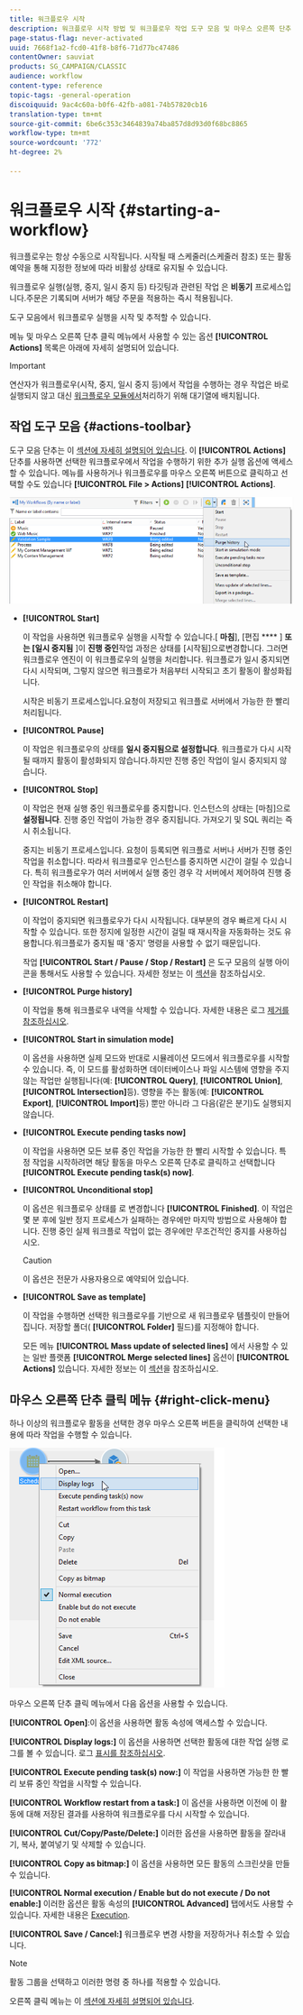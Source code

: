 ```yaml
---
title: 워크플로우 시작
description: 워크플로우 시작 방법 및 워크플로우 작업 도구 모음 및 마우스 오른쪽 단추 클릭 메뉴 검색
page-status-flag: never-activated
uuid: 7668f1a2-fcd0-41f8-b8f6-71d77bc47486
contentOwner: sauviat
products: SG_CAMPAIGN/CLASSIC
audience: workflow
content-type: reference
topic-tags: -general-operation
discoiquuid: 9ac4c60a-b0f6-42fb-a081-74b57820cb16
translation-type: tm+mt
source-git-commit: 6be6c353c3464839a74ba857d8d93d0f68bc8865
workflow-type: tm+mt
source-wordcount: '772'
ht-degree: 2%

---
```



# 워크플로우 시작 {#starting-a-workflow}

워크플로우는 항상 수동으로 시작됩니다. 시작될 때 스케줄러(스케줄러 참조) 또는 활동 예약을 통해 지정한 정보에 따라 비활성 상태로 유지될 수 [](../../workflow/using/scheduler.md)있습니다.

워크플로우 실행(실행, 중지, 일시 중지 등) 타깃팅과 관련된 작업 은 **비동기** 프로세스입니다.주문은 기록되며 서버가 해당 주문을 적용하는 즉시 적용됩니다.

도구 모음에서 워크플로우 실행을 시작 및 추적할 수 있습니다.

메뉴 및 마우스 오른쪽 단추 클릭 메뉴에서 사용할 수 있는 옵션 **[!UICONTROL Actions]** 목록은 아래에 자세히 설명되어 있습니다.

>[!IMPORTANT]
>
>연산자가 워크플로우(시작, 중지, 일시 중지 등)에서 작업을 수행하는 경우 작업은 바로 실행되지 않고 대신 [워크플로우 모듈에서](../../workflow/using/architecture.md)처리하기 위해 대기열에 배치됩니다.

## 작업 도구 모음 {#actions-toolbar}

도구 모음 단추는 이 [섹션에 자세히 설명되어 있습니다](../../campaign/using/marketing-campaign-deliveries.md#building-the-main-target-in-a-workflow). 이 **[!UICONTROL Actions]** 단추를 사용하면 선택한 워크플로우에서 작업을 수행하기 위한 추가 실행 옵션에 액세스할 수 있습니다. 메뉴를 사용하거나 워크플로우를 마우스 오른쪽 버튼으로 클릭하고 선택할 수도 있습니다 **[!UICONTROL File > Actions]** **[!UICONTROL Actions]**.

![](assets/purge_historique.png)

* **[!UICONTROL Start]**

   이 작업을 사용하면 워크플로우 실행을 시작할 수 있습니다.[ **마침**], [편집 **** ] **또는 [일시 중지됨** ]이 **진행 중인**&#x200B;작업 과정은 상태를 [시작됨]으로변경합니다. 그러면 워크플로우 엔진이 이 워크플로우의 실행을 처리합니다. 워크플로가 일시 중지되면 다시 시작되며, 그렇지 않으면 워크플로가 처음부터 시작되고 초기 활동이 활성화됩니다.

   시작은 비동기 프로세스입니다.요청이 저장되고 워크플로 서버에서 가능한 한 빨리 처리됩니다.

* **[!UICONTROL Pause]**

   이 작업은 워크플로우의 상태를 **일시 중지됨으로 설정합니다**. 워크플로가 다시 시작될 때까지 활동이 활성화되지 않습니다.하지만 진행 중인 작업이 일시 중지되지 않습니다.

* **[!UICONTROL Stop]**

   이 작업은 현재 실행 중인 워크플로우를 중지합니다. 인스턴스의 상태는 [마침]으로 **설정됩니다**. 진행 중인 작업이 가능한 경우 중지됩니다. 가져오기 및 SQL 쿼리는 즉시 취소됩니다.

   중지는 비동기 프로세스입니다. 요청이 등록되면 워크플로 서버나 서버가 진행 중인 작업을 취소합니다. 따라서 워크플로우 인스턴스를 중지하면 시간이 걸릴 수 있습니다. 특히 워크플로우가 여러 서버에서 실행 중인 경우 각 서버에서 제어하여 진행 중인 작업을 취소해야 합니다.

* **[!UICONTROL Restart]**

   이 작업이 중지되면 워크플로우가 다시 시작됩니다. 대부분의 경우 빠르게 다시 시작할 수 있습니다. 또한 정지에 일정한 시간이 걸릴 때 재시작을 자동화하는 것도 유용합니다.워크플로가 중지될 때 &#39;중지&#39; 명령을 사용할 수 없기 때문입니다.

   작업 **[!UICONTROL Start / Pause / Stop / Restart]** 은 도구 모음의 실행 아이콘을 통해서도 사용할 수 있습니다. 자세한 정보는 이 [섹션](../../campaign/using/marketing-campaign-deliveries.md#creating-a-targeting-workflow)을 참조하십시오.

* **[!UICONTROL Purge history]**

   이 작업을 통해 워크플로우 내역을 삭제할 수 있습니다. 자세한 내용은 로그 [제거를 참조하십시오](../../workflow/using/monitoring-workflow-execution.md#purging-the-logs).

* **[!UICONTROL Start in simulation mode]**

   이 옵션을 사용하면 실제 모드와 반대로 시뮬레이션 모드에서 워크플로우를 시작할 수 있습니다. 즉, 이 모드를 활성화하면 데이터베이스나 파일 시스템에 영향을 주지 않는 작업만 실행됩니다(예: **[!UICONTROL Query]**, **[!UICONTROL Union]**, **[!UICONTROL Intersection]**&#x200B;등). 영향을 주는 활동(예: **[!UICONTROL Export]**, **[!UICONTROL Import]**&#x200B;등) 뿐만 아니라 그 다음(같은 분기)도 실행되지 않습니다.

* **[!UICONTROL Execute pending tasks now]**

   이 작업을 사용하면 모든 보류 중인 작업을 가능한 한 빨리 시작할 수 있습니다. 특정 작업을 시작하려면 해당 활동을 마우스 오른쪽 단추로 클릭하고 선택합니다 **[!UICONTROL Execute pending task(s) now]**.

* **[!UICONTROL Unconditional stop]**

   이 옵션은 워크플로우 상태를 로 변경합니다 **[!UICONTROL Finished]**. 이 작업은 몇 분 후에 일반 정지 프로세스가 실패하는 경우에만 마지막 방법으로 사용해야 합니다. 진행 중인 실제 워크플로 작업이 없는 경우에만 무조건적인 중지를 사용하십시오.

   >[!CAUTION]
   >
   >이 옵션은 전문가 사용자용으로 예약되어 있습니다.

* **[!UICONTROL Save as template]**

   이 작업을 수행하면 선택한 워크플로우를 기반으로 새 워크플로우 템플릿이 만들어집니다. 저장할 폴더( **[!UICONTROL Folder]** 필드)를 지정해야 합니다.

   모든 메뉴 **[!UICONTROL Mass update of selected lines]** 에서 사용할 수 있는 일반 플랫폼 **[!UICONTROL Merge selected lines]** 옵션이 **[!UICONTROL Actions]** 있습니다. 자세한 정보는 이 [섹션](../../platform/using/updating-data.md)을 참조하십시오.

## 마우스 오른쪽 단추 클릭 메뉴 {#right-click-menu}

하나 이상의 워크플로우 활동을 선택한 경우 마우스 오른쪽 버튼을 클릭하여 선택한 내용에 따라 작업을 수행할 수 있습니다.

![](assets/contextual_menu.png)

마우스 오른쪽 단추 클릭 메뉴에서 다음 옵션을 사용할 수 있습니다.

**[!UICONTROL Open]**:이 옵션을 사용하면 활동 속성에 액세스할 수 있습니다.

**[!UICONTROL Display logs:]** 이 옵션을 사용하면 선택한 활동에 대한 작업 실행 로그를 볼 수 있습니다. 로그 [표시를 참조하십시오](../../workflow/using/monitoring-workflow-execution.md#displaying-logs).

**[!UICONTROL Execute pending task(s) now:]** 이 작업을 사용하면 가능한 한 빨리 보류 중인 작업을 시작할 수 있습니다.

**[!UICONTROL Workflow restart from a task:]** 이 옵션을 사용하면 이전에 이 활동에 대해 저장된 결과를 사용하여 워크플로우를 다시 시작할 수 있습니다.

**[!UICONTROL Cut/Copy/Paste/Delete:]** 이러한 옵션을 사용하면 활동을 잘라내기, 복사, 붙여넣기 및 삭제할 수 있습니다.

**[!UICONTROL Copy as bitmap:]** 이 옵션을 사용하면 모든 활동의 스크린샷을 만들 수 있습니다.

**[!UICONTROL Normal execution / Enable but do not execute / Do not enable:]** 이러한 옵션은 활동 속성의 **[!UICONTROL Advanced]** 탭에서도 사용할 수 있습니다. 자세한 내용은 [Execution](../../workflow/using/advanced-parameters.md#execution).

**[!UICONTROL Save / Cancel:]** 워크플로우 변경 사항을 저장하거나 취소할 수 있습니다.

>[!NOTE]
>
>활동 그룹을 선택하고 이러한 명령 중 하나를 적용할 수 있습니다.

오른쪽 클릭 메뉴는 이 [섹션에 자세히 설명되어 있습니다](../../campaign/using/marketing-campaign-deliveries.md#executing-a-workflow).
